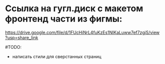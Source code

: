 # Ссылка на гугл.диск с макетом фронтенд части из фигмы:

https://drive.google.com/file/d/1FUcHiNrL4fuKzEs1NIKaLuww7ef7zgjS/view?usp=share_link

#TODO:

- написать стили для сверстанных страниц
